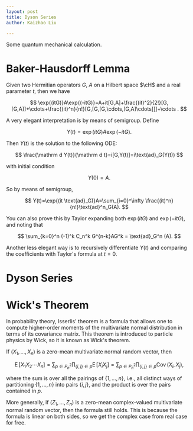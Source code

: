 ```yaml
---
layout: post
title: Dyson Series
author: Kaizhao Liu

---
```


Some quantum mechanical calculation.







# Baker-Hausdorff Lemma

Given two Hermitian operators $G$, $A$ on a Hilbert space $\cH$ and a real parameter $t$, then we have

$$
\exp{(itG)}A\exp{(-itG)}=A+it[G,A]+\frac{(it)^2}{2!}[G,[G,A]]+\cdots+\frac{(it)^n}{n!}[G,[G,[G,\cdots,[G,A]\cdots]]]+\cdots .
$$

A very elegant interpretation is by means of semigroup. Define

$$
Y(t)=\exp{(itG)}A\exp{(-itG)}.
$$

Then $Y(t)$ is the solution to the following ODE:

$$
\frac{\mathrm d Y(t)}{\mathrm d t}=i[G,Y(t)]=i\text{ad}_G(Y(t))
$$

with initial condition 

$$
Y(0)=A.
$$

So by means of semigroup,

$$
Y(t)=\exp{(it \text{ad}_G)}A=\sum_{i=0}^\infty \frac{(it)^n}{n!}\text{ad}^n_G(A).
$$

You can also prove this by Taylor expanding both $\exp{(itG)}$ and $\exp{(-itG)}$, and noting that 

$$
\sum_{k=0}^n (-1)^k C_n^k G^{n-k}AG^k = \text{ad}_G^n (A).
$$

Another less elegant way is to recursively differentiate $Y(t)$ and comparing the coefficients with Taylor's formula at $t=0$.

# Dyson Series




# Wick's Theorem

In probability theory, Isserlis' theorem is a formula that allows one to compute higher-order moments of the multivariate normal distribution in terms of its covariance matrix.
This theorem is introduced to particle physics by Wick, so it is known as Wick's theorem.

If $(X_1, \dots, X_n)$ is a zero-mean multivariate normal random vector, then

$$
\operatorname{E} [X_1 X_2 \cdots X_n] = \sum_{p \in P_{n}^{2}} \prod_{\{i,j\} \in p} \operatorname{E} [X_i X_j] = \sum_{p \in P_{n}^{2}} \prod_{\{i,j\} \in p} \operatorname{Cov} (X_i, X_j),
$$

where the sum is over all the pairings of $\{1, \ldots, n\}$, i.e., all distinct ways of partitioning $\{1, \ldots, n\}$ into pairs $\{i,j\}$, and the product is over the pairs contained in $p$.

More generally, if $(Z_1, \dots, Z_n)$ is a zero-mean complex-valued multivariate normal random vector, then the formula still holds. This is because the formula is linear on both sides, so we get the complex case from real case for free.
